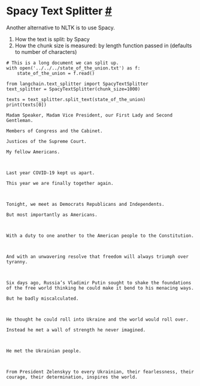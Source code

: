 


 Spacy Text Splitter
 [#](#spacy-text-splitter "Permalink to this headline")
=============================================================================



 Another alternative to NLTK is to use Spacy.
 


1. How the text is split: by Spacy
2. How the chunk size is measured: by length function passed in (defaults to number of characters)







```
# This is a long document we can split up.
with open('../../../state_of_the_union.txt') as f:
    state_of_the_union = f.read()

```










```
from langchain.text_splitter import SpacyTextSplitter
text_splitter = SpacyTextSplitter(chunk_size=1000)

```










```
texts = text_splitter.split_text(state_of_the_union)
print(texts[0])

```








```
Madam Speaker, Madam Vice President, our First Lady and Second Gentleman.

Members of Congress and the Cabinet.

Justices of the Supreme Court.

My fellow Americans.  



Last year COVID-19 kept us apart.

This year we are finally together again. 



Tonight, we meet as Democrats Republicans and Independents.

But most importantly as Americans. 



With a duty to one another to the American people to the Constitution. 



And with an unwavering resolve that freedom will always triumph over tyranny. 



Six days ago, Russia’s Vladimir Putin sought to shake the foundations of the free world thinking he could make it bend to his menacing ways.

But he badly miscalculated. 



He thought he could roll into Ukraine and the world would roll over.

Instead he met a wall of strength he never imagined. 



He met the Ukrainian people. 



From President Zelenskyy to every Ukrainian, their fearlessness, their courage, their determination, inspires the world.

```







